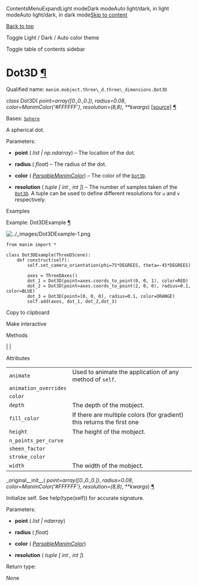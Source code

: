 ContentsMenuExpandLight modeDark modeAuto light/dark, in light modeAuto light/dark, in dark mode[Skip to content](https://docs.manim.community/en/stable/reference/manim.mobject.three_d.three_dimensions.Dot3D.html#furo-main-content)

[Back to top](https://docs.manim.community/en/stable/reference/manim.mobject.three_d.three_dimensions.Dot3D.html#)

Toggle Light / Dark / Auto color theme

Toggle table of contents sidebar

# Dot3D [¶](https://docs.manim.community/en/stable/reference/manim.mobject.three_d.three_dimensions.Dot3D.html\#dot3d "Link to this heading")

Qualified name: `manim.mobject.three\_d.three\_dimensions.Dot3D`

_class_ Dot3D( _point=array(\[0.,0.,0.\])_, _radius=0.08_, _color=ManimColor('#FFFFFF')_, _resolution=(8,8)_, _\*\*kwargs_) [\[source\]](https://docs.manim.community/en/stable/_modules/manim/mobject/three_d/three_dimensions.html#Dot3D) [¶](https://docs.manim.community/en/stable/reference/manim.mobject.three_d.three_dimensions.Dot3D.html#manim.mobject.three_d.three_dimensions.Dot3D "Link to this definition")

Bases: [`Sphere`](https://docs.manim.community/en/stable/reference/manim.mobject.three_d.three_dimensions.Sphere.html#manim.mobject.three_d.three_dimensions.Sphere "manim.mobject.three_d.three_dimensions.Sphere")

A spherical dot.

Parameters:

- **point** ( _list_ _\|_ _np.ndarray_) – The location of the dot.

- **radius** ( _float_) – The radius of the dot.

- **color** ( [_ParsableManimColor_](https://docs.manim.community/en/stable/reference/manim.utils.color.core.html#manim.utils.color.core.ParsableManimColor "manim.utils.color.core.ParsableManimColor")) – The color of the [`Dot3D`](https://docs.manim.community/en/stable/reference/manim.mobject.three_d.three_dimensions.Dot3D.html#manim.mobject.three_d.three_dimensions.Dot3D "manim.mobject.three_d.three_dimensions.Dot3D").

- **resolution** ( _tuple_ _\[_ _int_ _,_ _int_ _\]_) – The number of samples taken of the [`Dot3D`](https://docs.manim.community/en/stable/reference/manim.mobject.three_d.three_dimensions.Dot3D.html#manim.mobject.three_d.three_dimensions.Dot3D "manim.mobject.three_d.three_dimensions.Dot3D"). A tuple can be
used to define different resolutions for `u` and `v` respectively.


Examples

Example: Dot3DExample [¶](https://docs.manim.community/en/stable/reference/manim.mobject.three_d.three_dimensions.Dot3D.html#dot3dexample)

![../_images/Dot3DExample-1.png](https://docs.manim.community/en/stable/_images/Dot3DExample-1.png)

```
from manim import *

class Dot3DExample(ThreeDScene):
    def construct(self):
        self.set_camera_orientation(phi=75*DEGREES, theta=-45*DEGREES)

        axes = ThreeDAxes()
        dot_1 = Dot3D(point=axes.coords_to_point(0, 0, 1), color=RED)
        dot_2 = Dot3D(point=axes.coords_to_point(2, 0, 0), radius=0.1, color=BLUE)
        dot_3 = Dot3D(point=[0, 0, 0], radius=0.1, color=ORANGE)
        self.add(axes, dot_1, dot_2,dot_3)

```

Copy to clipboard

Make interactive

Methods

|
|

Attributes

|     |     |
| --- | --- |
| `animate` | Used to animate the application of any method of `self`. |
| `animation_overrides` |  |
| `color` |  |
| `depth` | The depth of the mobject. |
| `fill_color` | If there are multiple colors (for gradient) this returns the first one |
| `height` | The height of the mobject. |
| `n_points_per_curve` |  |
| `sheen_factor` |  |
| `stroke_color` |  |
| `width` | The width of the mobject. |

\_original\_\_init\_\_( _point=array(\[0.,0.,0.\])_, _radius=0.08_, _color=ManimColor('#FFFFFF')_, _resolution=(8,8)_, _\*\*kwargs_) [¶](https://docs.manim.community/en/stable/reference/manim.mobject.three_d.three_dimensions.Dot3D.html#manim.mobject.three_d.three_dimensions.Dot3D._original__init__ "Link to this definition")

Initialize self. See help(type(self)) for accurate signature.

Parameters:

- **point** ( _list_ _\|_ _ndarray_)

- **radius** ( _float_)

- **color** ( [_ParsableManimColor_](https://docs.manim.community/en/stable/reference/manim.utils.color.core.html#manim.utils.color.core.ParsableManimColor "manim.utils.color.core.ParsableManimColor"))

- **resolution** ( _tuple_ _\[_ _int_ _,_ _int_ _\]_)


Return type:

None